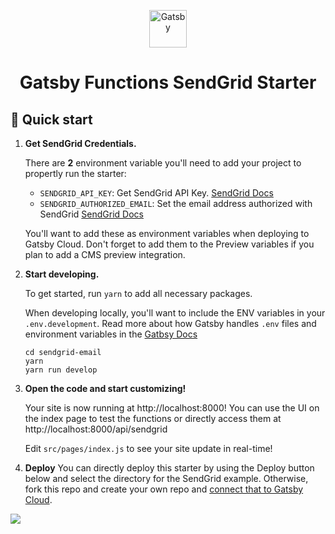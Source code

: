 <p align="center">
  <a href="https://www.gatsbyjs.com/?utm_source=starter&utm_medium=readme&utm_campaign=gatsby-functions-beta">
    <img alt="Gatsby" src="https://www.gatsbyjs.com/Gatsby-Monogram.svg" width="60" />
  </a>
</p>
<h1 align="center">
  Gatsby Functions SendGrid Starter
</h1>

## 🚀 Quick start

1.  **Get SendGrid Credentials.**

    There are **2** environment variable you'll need to add your project to propertly run the starter:
    - `SENDGRID_API_KEY`: Get SendGrid API Key. [SendGrid Docs](https://sendgrid.com/docs/ui/account-and-settings/api-keys/)
    - `SENDGRID_AUTHORIZED_EMAIL`: Set the email address authorized with SendGrid [SendGrid Docs](https://sendgrid.com/docs/glossary/sender-authentication/)

    You'll want to add these as environment variables when deploying to Gatsby Cloud. Don't forget to add them to the Preview variables if you plan to add a CMS preview integration. 


2.  **Start developing.**

    To get started, run `yarn` to add all necessary packages.

    When developing locally, you'll want to include the ENV variables in your `.env.development`. Read more about how Gatsby handles `.env` files and environment variables in the [Gatbsy Docs](https://www.gatsbyjs.com/docs/how-to/local-development/environment-variables/)


    ```shell
    cd sendgrid-email
    yarn
    yarn run develop
    ```

3.  **Open the code and start customizing!**

    Your site is now running at http://localhost:8000! You can use the UI on the index page to test the functions or directly access them at http://localhost:8000/api/sendgrid

    Edit `src/pages/index.js` to see your site update in real-time!

4.  **Deploy**
You can directly deploy this starter by using the Deploy button below and select the directory for the SendGrid example. Otherwise, fork this repo and create your own repo and [connect that to Gatsby Cloud](https://www.gatsbyjs.com/docs/how-to/previews-deploys-hosting/deploying-to-gatsby-cloud/#set-up-an-existing-gatsby-site).

[<img src="https://www.gatsbyjs.com/deploynow.svg">](https://www.gatsbyjs.com/dashboard/deploynow?url=https://github.com/gatsbyjs/gatsby-functions-beta/)


<!--- Working on improving deploy now to use subdirectories 

[<img src="https://www.gatsbyjs.com/deploynow.svg">](https://www.gatsbyjs.com/dashboard/deploynow?url=https://github.com/gatsbyjs/gatsby-functions-beta/tree/main/examples/sendgrid-email)

--> 
